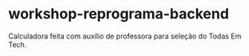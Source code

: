 # workshop-reprograma-backend

Calculadora feita com auxílio de professora para seleção do Todas Em Tech.
